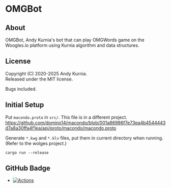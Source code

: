 # OMGBot

## About

OMGBot, Andy Kurnia's bot that can play OMGWords game on the Woogles.io
platform using Kurnia algorithm and data structures.

## License

Copyright (C) 2020-2025 Andy Kurnia.\
Released under the MIT license.

Bugs included.

## Initial Setup

Put `macondo.proto` in `src/`. This file is in a different project.
https://github.com/domino14/macondo/blob/001a86986f7e73ea4b4544443d7a8a30ffa4f1ea/api/proto/macondo/macondo.proto

Generate `*.kwg` and `*.klv` files, put them in current directory when running.
(Refer to the wolges project.)

```
cargo run --release
```

## GitHub Badge

- [![Actions](https://github.com/andy-k/omgbot/actions/workflows/actions.yml/badge.svg)](https://github.com/andy-k/omgbot/actions/workflows/actions.yml)
